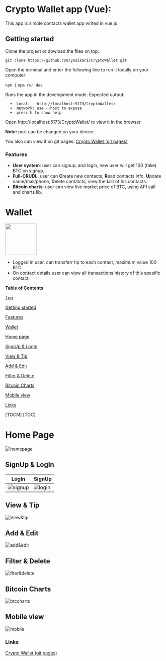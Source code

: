# Crypto Wallet app (Vue):
This app is simple contacts wallet app writed in vue.js

## Getting started
Clone the project or dowload the files on top.

`git clone https://github.com/yosikari/CryptoWallet.git`

Open the terminal and enter the following line to run it locally on your computer:

`npm i`
`npm run dev`

Runs the app in the development mode. 
Expected output: 
    
      ➜  Local:   http://localhost:5173/CryptoWallet/
      ➜  Network: use --host to expose
      ➜  press h to show help
  
Open http://localhost:5173/CryptoWallet/ to view it in the browser.

**Note:** port can be changed on your device. 

You also can view it on git pages: 
[Crypto Wallet (git pages)](http://https://yosikari.github.io/CryptoWallet/ "Crypto Wallet (git pages)")

### Features

- **User system**: user can signup, and login, new user will get 100 (fake) BTC on signup.
- **Full-CRUDL**: user can <b>C</b>reate new contacts, <b>R</b>ead contacts info, <b>U</b>pdate name/mail/phone, <b>D</b>elete contatcts, view the <b>L</b>ist of his contacts.
- **Bitcoin charts**: user can view live market price of BTC, using API call and charts lib.

# Wallet

<img height="100" src="https://trustwallet.com/assets/images/media/assets/trust_platform.svg" />

- Logged in user. can transferr tip to each contact, maximum value 100 BTC.
- On contact details user can view all transactions history of this spesific contact.


**Table of Contents**

[Top](#Crypto-Wallet-app-vue)  
<a name="Crypto-Wallet-app-vue"/>

[Getting started](#Getting-started)  
<a name="Getting-started"/>

[Features](#Features)  
<a name="Features"/>

[Wallet](#Wallet)  
<a name="Wallet"/>

[Home page](#Home-page)  
<a name="Home-page"/>

[SignUp & LogIn](#signup--login)  
<a name="signup--login"/>

[View & Tip](#View--Tip)  
<a name="View--Tip"/>

[Add & Edit](#Add--Edit)  
<a name="Add--Edit"/>

[Filter & Delete](#Filter--Delete)  
<a name="Filter--Delete"/>

[Bitcoin Charts](#Bitcoin-Charts)  
<a name="Bitcoin-Charts"/>

[Mobile view](#Mobile-view )  
<a name="Mobile-view"/>

[Links](#Links)  
<a name="Links"/>

[TOCM]
[TOC]

# Home Page
![homepage](https://im4.ezgif.com/tmp/ezgif-4-95af5c47ed.gif "homepage")

## SignUp & LogIn

|LogIn   |  SignUp |
| ------------ | ------------ |
| ![signup](https://im4.ezgif.com/tmp/ezgif-4-58ef7d9570.gif "signup") | ![login](https://im4.ezgif.com/tmp/ezgif-4-7e673cb2cd.gif "login")   |

## View & Tip

![View&tip](https://im4.ezgif.com/tmp/ezgif-4-c09b0e2be5.gif "view&tip")

## Add & Edit
![add&edit](https://im4.ezgif.com/tmp/ezgif-4-548a64e2a3.gif "add&edit")

## Filter & Delete
![fiter&delete](https://im4.ezgif.com/tmp/ezgif-4-28fcac5637.gif "fiter&delete")

## Bitcoin Charts
![btccharts](https://im4.ezgif.com/tmp/ezgif-4-7bdb671aa3.gif "btccharts")

## Mobile view 
![mobile](https://im4.ezgif.com/tmp/ezgif-4-d8683facb5.gif "mobile")


### Links
[Crypto Wallet (git pages)](http://https://yosikari.github.io/CryptoWallet/ "Crypto Wallet (git pages)")
